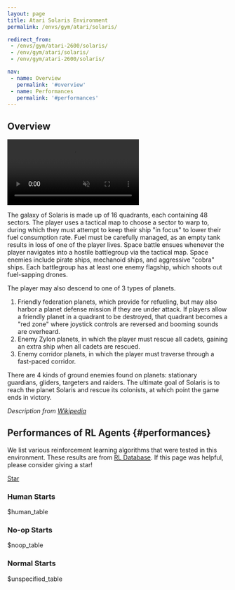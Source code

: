 ```yaml
---
layout: page
title: Atari Solaris Environment
permalink: /envs/gym/atari/solaris/

redirect_from:
 - /envs/gym/atari-2600/solaris/
 - /env/gym/atari/solaris/
 - /env/gym/atari-2600/solaris/

nav:
 - name: Overview
   permalink: '#overview'
 - name: Performances
   permalink: '#performances'
---
```



## Overview

<video autoplay muted loop controls>
  <source src="{{ 'assets/_pages/envs/gym/atari/solaris.mp4' | absolute_url }}" type="video/mp4">
</video>

The galaxy of Solaris is made up of 16 quadrants, each containing 48 sectors. The player uses a tactical map to choose a sector to warp to, during which they must attempt to keep their ship "in focus" to lower their fuel consumption rate. Fuel must be carefully managed, as an empty tank results in loss of one of the player lives. Space battle ensues whenever the player navigates into a hostile battlegroup via the tactical map. Space enemies include pirate ships, mechanoid ships, and aggressive "cobra" ships. Each battlegroup has at least one enemy flagship, which shoots out fuel-sapping drones.

The player may also descend to one of 3 types of planets.

1. Friendly federation planets, which provide for refueling, but may also harbor a planet defense mission if they are under attack. If players allow a friendly planet in a quadrant to be destroyed, that quadrant becomes a "red zone" where joystick controls are reversed and booming sounds are overheard.
2. Enemy Zylon planets, in which the player must rescue all cadets, gaining an extra ship when all cadets are rescued.
3. Enemy corridor planets, in which the player must traverse through a fast-paced corridor.

There are 4 kinds of ground enemies found on planets: stationary guardians, gliders, targeters and raiders. The ultimate goal of Solaris is to reach the planet Solaris and rescue its colonists, at which point the game ends in victory.

*Description from [Wikipedia](https://en.wikipedia.org/wiki/Solaris_(video_game))*


## Performances of RL Agents {#performances}

We list various reinforcement learning algorithms that were tested in this environment. These results are from [RL Database](https://github.com/seungjaeryanlee/rldb). If this page was helpful, please consider giving a star!

<!-- Place this tag where you want the button to render. -->
<a class="github-button" href="https://github.com/seungjaeryanlee/rldb" data-icon="octicon-star" data-size="large" data-show-count="true" aria-label="Star seungjaeryanlee/rldb on GitHub">Star</a>
<!-- Place this tag in your head or just before your close body tag. -->
<script async defer src="https://buttons.github.io/buttons.js"></script>

### Human Starts

$human_table

### No-op Starts

$noop_table

### Normal Starts

$unspecified_table
